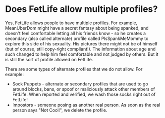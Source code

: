 # Does FetLife allow multiple profiles?

Yes, FetLife allows people to have multiple profiles. For example, MeanUberDom might have a secret fantasy about being spanked, and doesn't feel comfortable letting all his friends know - so he creates a secondary (also called alternate) profile called PlsSpankMeMommy to explore this side of his sexuality. His pictures there might not be of himself (but of course, still copy-right compliant!). The information about age and such changed to help him feel comfortable and not judged by others. But it is still the sort of profile allowed on FetLife.

There are some types of alternate profiles that we do not allow. For example:

* Sock Puppets - alternate or secondary profiles that are used to go around blocks, bans, or spoof or maliciously attack other members of FetLife. When reported and verified, we wash those socks right out of FetLife!
* Impostors - someone posing as another real person. As soon as the real person says "Not Cool!", we delete the profile.
